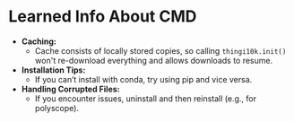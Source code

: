 # Learned Info About CMD

- **Caching:**  
  - Cache consists of locally stored copies, so calling `thingi10k.init()` won't re-download everything and allows downloads to resume.
- **Installation Tips:**  
  - If you can’t install with conda, try using pip and vice versa.
- **Handling Corrupted Files:**  
  - If you encounter issues, uninstall and then reinstall (e.g., for polyscope).